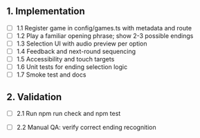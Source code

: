 ## 1. Implementation
- [ ] 1.1 Register game in config/games.ts with metadata and route
- [ ] 1.2 Play a familiar opening phrase; show 2-3 possible endings
- [ ] 1.3 Selection UI with audio preview per option
- [ ] 1.4 Feedback and next-round sequencing
- [ ] 1.5 Accessibility and touch targets
- [ ] 1.6 Unit tests for ending selection logic
- [ ] 1.7 Smoke test and docs

## 2. Validation
- [ ] 2.1 Run npm run check and npm test
- [ ] 2.2 Manual QA: verify correct ending recognition

